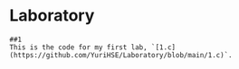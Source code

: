 # Laboratory

````
##1
This is the code for my first lab, `[1.c](https://github.com/YuriHSE/Laboratory/blob/main/1.c)`.
````
